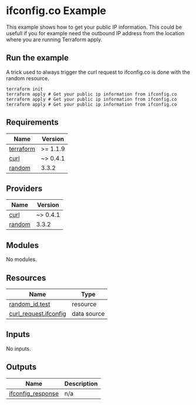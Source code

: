 # ifconfig.co Example

This example shows how to get your public IP information. This could be usefull if you for example need the outbound IP address from the location where you are running Terraform apply.

## Run the example

A trick used to always trigger the curl request to ifconfig.co is done with the random resource.

```shell
terraform init
terraform apply # Get your public ip information from ifconfig.co
terraform apply # Get your public ip information from ifconfig.co
terraform apply # Get your public ip information from ifconfig.co
```

<!-- BEGIN_TF_DOCS -->
## Requirements

| Name | Version |
|------|---------|
| <a name="requirement_terraform"></a> [terraform](#requirement\_terraform) | >= 1.1.9 |
| <a name="requirement_curl"></a> [curl](#requirement\_curl) | ~> 0.4.1 |
| <a name="requirement_random"></a> [random](#requirement\_random) | 3.3.2 |

## Providers

| Name | Version |
|------|---------|
| <a name="provider_curl"></a> [curl](#provider\_curl) | ~> 0.4.1 |
| <a name="provider_random"></a> [random](#provider\_random) | 3.3.2 |

## Modules

No modules.

## Resources

| Name | Type |
|------|------|
| [random_id.test](https://registry.terraform.io/providers/hashicorp/random/3.3.2/docs/resources/id) | resource |
| [curl_request.ifconfig](https://registry.terraform.io/providers/marcofranssen/curl/latest/docs/data-sources/request) | data source |

## Inputs

No inputs.

## Outputs

| Name | Description |
|------|-------------|
| <a name="output_ifconfig_response"></a> [ifconfig\_response](#output\_ifconfig\_response) | n/a |
<!-- END_TF_DOCS -->
